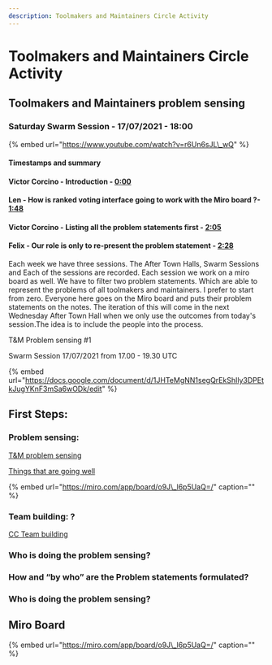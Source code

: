```yaml
---
description: Toolmakers and Maintainers Circle Activity
---
```


# Toolmakers and Maintainers Circle Activity

## Toolmakers and Maintainers problem sensing

### Saturday Swarm Session - 17/07/2021 - 18:00

{% embed url="https://www.youtube.com/watch?v=r6Un6sJL\_wQ" %}

#### Timestamps and summary

#### Victor Corcino - Introduction - [0:00](https://youtu.be/r6Un6sJL_wQ?t=1)

#### Len - How is ranked voting interface going to work with the Miro board ?- [1:48](https://www.youtube.com/watch?v=r6Un6sJL_wQ&t=108s)

#### Victor Corcino - Listing all the problem statements first - [2:05](https://www.youtube.com/watch?v=r6Un6sJL_wQ&t=125s)

#### Felix - Our role is only to re-present the problem statement - [2:28](https://www.youtube.com/watch?v=r6Un6sJL_wQ&t=148s)

Each week we have three sessions. The After Town Halls, Swarm Sessions and Each of the sessions are recorded. Each session we work on a miro board as well. We have to filter two problem statements. Which are able to represent the problems of all toolmakers and maintainers. I prefer to start from zero. Everyone here goes on the Miro board and puts their problem statements on the notes. The iteration of this will come in the next Wednesday After Town Hall when we only use the outcomes from today's session.The idea is to include the people into the process.

T&M Problem sensing \#1

Swarm Session 17/07/2021 from 17.00 - 19.30 UTC

{% embed url="https://docs.google.com/document/d/1JHTeMgNN1segQrEkShIly3DPEtkJugYKnF3mSa6wODk/edit" %}



## 

## 

## First Steps:

### Problem sensing:

[T&M problem sensing](https://docs.google.com/document/d/1JHTeMgNN1segQrEkShIly3DPEtkJugYKnF3mSa6wODk/edit?usp=sharing)

[Things that are going well](https://docs.google.com/document/d/1VeZVIlWWn4q85q3SL5BaQSZ0WI_BAXWIjtWSDSvhPzc/edit?usp=sharing)

{% embed url="https://miro.com/app/board/o9J\_l6p5UaQ=/" caption="" %}

### Team building: ?

[CC Team building](https://docs.google.com/document/d/1VYfsNwDCYlFck9gwHyvmiBDARS4JGhfy6cs5gNpiQE8/edit?usp=sharing)

### Who is doing the problem sensing?

### How and “by who” are the Problem statements formulated?

### Who is doing the problem sensing?

## Miro Board

{% embed url="https://miro.com/app/board/o9J\_l6p5UaQ=/" caption="" %}

